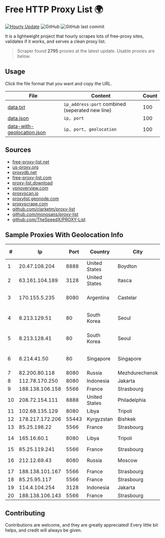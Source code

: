
# Free HTTP Proxy List 🌍

[![Hourly Update](https://github.com/mertguvencli/http-proxy-list/actions/workflows/main.yml/badge.svg?branch=main)](https://github.com/mertguvencli/http-proxy-list/actions/workflows/main.yml)
![GitHub](https://img.shields.io/github/license/mertguvencli/http-proxy-list)
![GitHub last commit](https://img.shields.io/github/last-commit/mertguvencli/http-proxy-list)

It is a lightweight project that hourly scrapes lots of free-proxy sites, validates if it works, and serves a clean proxy list.


> Scraper found **2795** proxies at the latest update. Usable proxies are below.

## Usage

Click the file format that you want and copy the URL.


|File|Content|Count|
|----|-------|-----|
|[data.txt](https://raw.githubusercontent.com/mertguvencli/http-proxy-list/main/proxy-list/data.txt)|`ip_address:port` combined (seperated new line)|100|
|[data.json](https://raw.githubusercontent.com/mertguvencli/http-proxy-list/main/proxy-list/data.json)|`ip, port`|100|
|[data-with-geolocation.json](https://raw.githubusercontent.com/mertguvencli/http-proxy-list/main/proxy-list/data-with-geolocation.json)|`ip, port, geolocation`|100|

## Sources

* [free-proxy-list.net](https://free-proxy-list.net)
* [us-proxy.org](https://www.us-proxy.org)
* [proxydb.net](http://proxydb.net)
* [free-proxy-list.com](https://free-proxy-list.com/?page=&port=&type%5B%5D=http&type%5B%5D=https&up_time=0&search=Search)
* [proxy-list.download](https://www.proxy-list.download/HTTP)
* [vpnoverview.com](https://vpnoverview.com/privacy/anonymous-browsing/free-proxy-servers)
* [proxyscan.io](https://www.proxyscan.io)
* [proxylist.geonode.com](https://proxylist.geonode.com/api/proxy-list?limit=300&page=1&sort_by=lastChecked&sort_type=desc&protocols=http,https)
* [proxyscrape.com](https://api.proxyscrape.com/v2/?request=displayproxies&protocol=http&timeout=10000&country=all&ssl=all&anonymity=all)
* [github.com/clarketm/proxy-list](https://raw.githubusercontent.com/clarketm/proxy-list/master/proxy-list-raw.txt)
* [github.com/monosans/proxy-list](https://raw.githubusercontent.com/monosans/proxy-list/main/proxies/http.txt)
* [github.com/TheSpeedX/PROXY-List](https://raw.githubusercontent.com/TheSpeedX/PROXY-List/master/http.txt)


## Sample Proxies With Geolocation Info

|#|Ip|Port|Country|City|Internet Service Provider|
|-|--|----|-------|----|-------------------------|
|1|20.47.108.204|8888|United States|Boydton|Microsoft Corporation|
|2|63.161.104.189|3128|United States|Itasca|Sprint|
|3|170.155.5.235|8080|Argentina|Castelar|Gobernacion de la Provincia de Buenos Aires|
|4|8.213.129.51|80|South Korea|Seoul|Alibaba (US) Technology Co., Ltd.|
|5|8.213.128.41|80|South Korea|Seoul|Alibaba (US) Technology Co., Ltd.|
|6|8.214.41.50|80|Singapore|Singapore|Alibaba (US) Technology Co., Ltd.|
|7|82.200.80.118|8080|Russia|Mezhdurechensk|ZSTTK|
|8|112.78.170.250|8080|Indonesia|Jakarta|BIZNET|
|9|188.138.106.158|5566|France|Strasbourg|Host Europe GmbH|
|10|208.72.154.111|8888|United States|Philadelphia|The Constant Company|
|11|102.68.135.129|8080|Libya|Tripoli|Rawafed|
|12|178.217.172.206|55443|Kyrgyzstan|Bishkek|KRENA Project|
|13|85.25.198.22|5566|France|Strasbourg|Host Europe GmbH|
|14|165.16.60.1|8080|Libya|Tripoli|Aljeel Aljadeed For Technology|
|15|85.25.119.241|5566|France|Strasbourg|BSB-SERVICE|
|16|212.12.69.43|8080|Russia|Moscow|Telecommunication Center Ostankino|
|17|188.138.101.167|5566|France|Strasbourg|Host Europe GmbH|
|18|85.25.95.117|5566|France|Strasbourg|INTERGENIA|
|19|114.4.104.254|3128|Indonesia|Jakarta|PT. INDOSAT Tbk|
|20|188.138.106.143|5566|France|Strasbourg|Host Europe GmbH|



## Contributing

Contributions are welcome, and they are greatly appreciated! Every
little bit helps, and credit will always be given.

